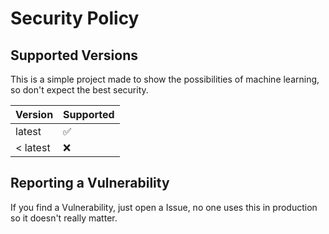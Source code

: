 # Security Policy

## Supported Versions

This is a simple project made to show the possibilities of machine learning, so don't expect the best security.

| Version | Supported          |
| ------- | ------------------ |
| latest  | :white_check_mark: |
| < latest   | :x:                |

## Reporting a Vulnerability

If you find a Vulnerability, just open a Issue, no one uses this in production so it doesn't really matter.
